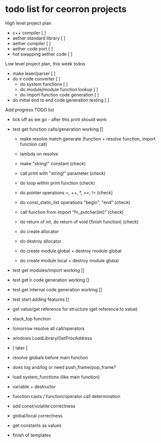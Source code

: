# todo list for ceorron projects

High level project plan
 - c++ compiler                                            [ ]
 - aether standard library                                 [ ]
 - aether compiler                                         [ ]
 - aether code port                                        [ ]
 - hot swapping aether code                                [ ]

Low level project plan, this week todos
 - make lexer/parser                                       [ ]
 - do ir code converter                                    [ ]
   - do system functions                                   [ ]
   - do module/module function lookup                      [ ]
   - do import function code generation                    [ ]
 - do initial end to end code generation testing           [ ]

Add progress TODO list
 - tick off as we go - after this print should work
 - test get function calls/generation working              []
    - make resolve match generate (function + resolve function, import function call)
    - lambda on resolve
    - make "string!" constant (check)
    - call print with "string!" parameter (check)
    - do loop within print function (check)
    - do pointer operations =, ++, *, ==, != (check)
    - do const_static_list operations "begin", "end" (check)
    - call function from import "fn_putchar(int)" (check)
    - do return of int, do return of void (finish function) (check)

    - do create allocator
    - do destroy allocator
    - do create module global + destroy module global
    - do create module local + destroy module global
 
 - test get modules/import working				                     []
 - test get ir code generation working			                  []
 - test get internal code generation working	              []
 - test start adding features					                         []
- get value/get reference for structure (get reference to value)
- stack_top function
- tomorrow resolve all call/operators
- windows LoadLibrary/GetProcAddress
- [ later ]
- resolve globals before main function
- does log and/log or need push_frame/pop_frame?
- load system_functions (like main function)
- variable + destructor
- function casts / function/operator call determination
- add const/volatile correctness
- global/local correctness
- get constants as values
- finish of templates
